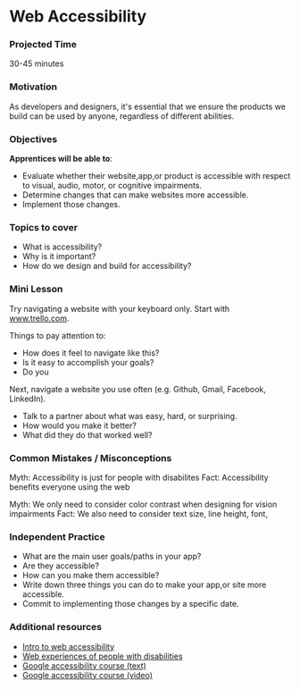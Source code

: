 # Web Accessibility

### Projected Time
30-45 minutes

### Motivation
As developers and designers, it's essential that we ensure the products we build can be used by anyone, regardless of different abilities.

### Objectives
**Apprentices will be able to**:
- Evaluate whether their website,app,or product is accessible with respect to visual, audio, motor, or cognitive impairments.
- Determine changes that can make websites more accessible.
- Implement those changes.

### Topics to cover
- What is accessibility?
- Why is it important?
- How do we design and build for accessibility?

### Mini Lesson

Try navigating a website with your keyboard only.
Start with www.trello.com. 

Things to pay attention to:
- How does it feel to navigate like this?
- Is it easy to accomplish your goals?
- Do you 

Next, navigate a website you use often (e.g. Github, Gmail, Facebook, LinkedIn).
- Talk to a partner about what was easy, hard, or surprising.
- How would you make it better?
- What did they do that worked well?

### Common Mistakes / Misconceptions

Myth: Accessibility is just for people with disabilites
Fact: Accessibility benefits everyone using the web

Myth: We only need to consider color contrast when designing for vision impairments 
Fact: We also need to consider text size, line height, font,

### Independent Practice

- What are the main user goals/paths in your app?
- Are they accessible?
- How can you make them accessible?
- Write down three things you can do to make your app,or site more accessible.
- Commit to implementing those changes by a specific date.

### Additional resources

- [Intro to web accessibility](https://www.creativebloq.com/netmag/simple-introduction-web-accessibility-7116888)
- [Web experiences of people with disabilities](https://webaim.org/intro/#people)
- [Google accessibility course (text)](https://developers.google.com/web/fundamentals/accessibility/) 
- [Google accessibility course (video)](https://www.udacity.com/course/web-accessibility--ud891)

